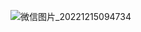 ![微信图片_20221215094734](https://user-images.githubusercontent.com/117741583/207754274-fb85d084-a580-4914-968b-5f955edbfe0a.png)
